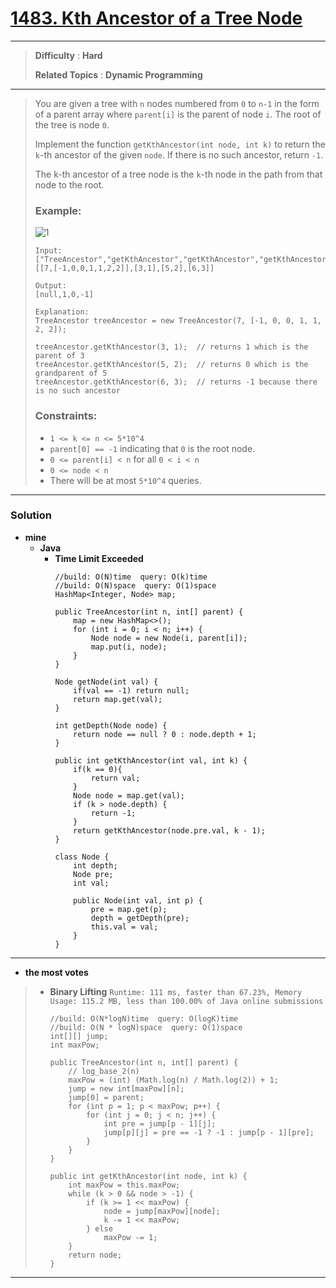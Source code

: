 # [1483. Kth Ancestor of a Tree Node](https://leetcode.com/problems/kth-ancestor-of-a-tree-node/)

---

> **Difficulty** : **Hard**
>
> **Related Topics** : **Dynamic Programming**

---

> You are given a tree with `n` nodes numbered from `0` to `n-1` in the form of a parent array where `parent[i]` is the parent of node `i`. The root of the tree is node `0`.
>
> Implement the function `getKthAncestor(int node, int k)` to return the `k`-th ancestor of the given `node`. If there is no such ancestor, return `-1`.
>
> The k-th ancestor of a tree node is the `k`-th node in the path from that node to the root.
>
>
>
> ### Example:
>
> ![1](https://assets.leetcode.com/uploads/2019/08/28/1528_ex1.png)
> ```
> Input:
> ["TreeAncestor","getKthAncestor","getKthAncestor","getKthAncestor"]
> [[7,[-1,0,0,1,1,2,2]],[3,1],[5,2],[6,3]]
>
> Output:
> [null,1,0,-1]
>
> Explanation:
> TreeAncestor treeAncestor = new TreeAncestor(7, [-1, 0, 0, 1, 1, 2, 2]);
>
> treeAncestor.getKthAncestor(3, 1);  // returns 1 which is the parent of 3
> treeAncestor.getKthAncestor(5, 2);  // returns 0 which is the grandparent of 5
> treeAncestor.getKthAncestor(6, 3);  // returns -1 because there is no such ancestor
> ```
>
>
> ### Constraints:
> * `1 <= k <= n <= 5*10^4`
> * `parent[0] == -1` indicating that `0` is the root node.
> * `0 <= parent[i] < n` for all `0 < i < n`
> * `0 <= node < n`
> * There will be at most `5*10^4` queries.

---

### Solution
* **mine**
  * **Java**
    * **Time Limit Exceeded**
      ```N
      //build: O(N)time  query: O(k)time
      //build: O(N)space  query: O(1)space
      HashMap<Integer, Node> map;

      public TreeAncestor(int n, int[] parent) {
          map = new HashMap<>();
          for (int i = 0; i < n; i++) {
              Node node = new Node(i, parent[i]);
              map.put(i, node);
          }
      }

      Node getNode(int val) {
          if(val == -1) return null;
          return map.get(val);
      }

      int getDepth(Node node) {
          return node == null ? 0 : node.depth + 1;
      }

      public int getKthAncestor(int val, int k) {
          if(k == 0){
              return val;
          }
          Node node = map.get(val);
          if (k > node.depth) {
              return -1;
          }
          return getKthAncestor(node.pre.val, k - 1);
      }

      class Node {
          int depth;
          Node pre;
          int val;

          public Node(int val, int p) {
              pre = map.get(p);
              depth = getDepth(pre);
              this.val = val;
          }
      }
      ```


---

* **the most votes**
>  * **Binary Lifting** `Runtime: 111 ms, faster than 67.23%, Memory Usage: 115.2 MB, less than 100.00% of Java online submissions`
>    ```
>    //build: O(N*logN)time  query: O(logK)time
>    //build: O(N * logN)space  query: O(1)space
>    int[][] jump;
>    int maxPow;
>
>    public TreeAncestor(int n, int[] parent) {
>        // log_base_2(n)
>        maxPow = (int) (Math.log(n) / Math.log(2)) + 1;
>        jump = new int[maxPow][n];
>        jump[0] = parent;
>        for (int p = 1; p < maxPow; p++) {
>            for (int j = 0; j < n; j++) {
>                int pre = jump[p - 1][j];
>                jump[p][j] = pre == -1 ? -1 : jump[p - 1][pre];
>            }
>        }
>    }
>
>    public int getKthAncestor(int node, int k) {
>        int maxPow = this.maxPow;
>        while (k > 0 && node > -1) {
>            if (k >= 1 << maxPow) {
>                node = jump[maxPow][node];
>                k -= 1 << maxPow;
>            } else
>                maxPow -= 1;
>        }
>        return node;
>    }
>    ```



---
